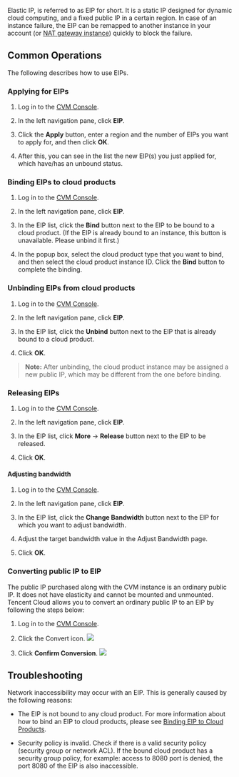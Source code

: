 Elastic IP, is referred to as ElP for short. It is a static IP designed for dynamic cloud computing, and a fixed public IP in a certain region. In case of an instance failure, the EIP can be remapped to another instance in your account (or [NAT gateway instance](/doc/product/215/%E7%BD%91%E5%85%B3#2.-nat.E7.BD.91.E5.85.B3)) quickly to block the failure.


## Common Operations
The following describes how to use EIPs.

### Applying for EIPs 

 1. Log in to the [CVM Console](https://console.cloud.tencent.com/cvm).
	
 2. In the left navigation pane, click **EIP**.

 3. Click the **Apply** button, enter a region and the number of EIPs you want to apply for, and then click **OK**.

 4. After this, you can see in the list the new EIP(s) you just applied for, which have/has an unbound status.

<span id = "jump2">  </span>
### Binding EIPs to cloud products

 1. Log in to the [CVM Console](https://console.cloud.tencent.com/cvm).

 2. In the left navigation pane, click **EIP**.

 3. In the EIP list, click the **Bind** button next to the EIP to be bound to a cloud product. (If the EIP is already bound to an instance, this button is unavailable. Please unbind it first.)
	
 4. In the popup box, select the cloud product type that you want to bind, and then select the cloud product instance ID. Click the **Bind** button to complete the binding.

### Unbinding EIPs from cloud products

 1. Log in to the [CVM Console](https://console.cloud.tencent.com/cvm).

 2. In the left navigation pane, click **EIP**.

 3. In the EIP list, click the **Unbind** button next to the EIP that is already bound to a cloud product.

 4. Click **OK**.
 
>**Note:**
> After unbinding, the cloud product instance may be assigned a new public IP, which may be different from the one before binding.

<span id = "jump">  </span>
### Releasing EIPs
 1. Log in to the [CVM Console](https://console.cloud.tencent.com/cvm).

 2. In the left navigation pane, click **EIP**.

 3. In the EIP list, click **More** -> **Release** button next to the EIP to be released.

 4. Click **OK**.


#### Adjusting bandwidth
 1. Log in to the [CVM Console](https://console.cloud.tencent.com/cvm).

 2. In the left navigation pane, click **EIP**.

 3. In the EIP list, click the **Change Bandwidth** button next to the EIP for which you want to adjust bandwidth.

 4. Adjust the target bandwidth value in the Adjust Bandwidth page.
 
 5. Click **OK**.

### Converting public IP to EIP
The public IP purchased along with the CVM instance is an ordinary public IP. It does not have elasticity and cannot be mounted and unmounted. Tencent Cloud allows you to convert an ordinary public IP to an EIP by following the steps below:

 1. Log in to the [CVM Console](https://console.cloud.tencent.com/cvm).

 2. Click the Convert icon.
![](https://main.qcloudimg.com/raw/6b2ace9209b9777cb1c06f20bc422ed6.png)
 3. Click **Confirm Conversion**.
![](https://main.qcloudimg.com/raw/3d20c058c66975f847e68e42ae944d6f.png)


## Troubleshooting
Network inaccessibility may occur with an EIP. This is generally caused by the following reasons: 

- The EIP is not bound to any cloud product. For more information about how to bind an EIP to cloud products, please see [Binding EIP to Cloud Products](#jump2).

- Security policy is invalid. Check if there is a valid security policy (security group or network ACL). If the bound cloud product has a security group policy, for example: access to 8080 port is denied, the port 8080 of the EIP is also inaccessible.

